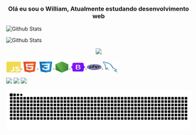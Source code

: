 <h3 style="text-align:center">Olá eu sou o William, Atualmente estudando desenvolvimento web</h3>

![Github Stats](https://github-readme-stats.vercel.app/api?username=wiliamfilipi&theme=dark&hide_border=false&include_all_commits=true)

![Github Stats](https://github-readme-stats.vercel.app/api/top-langs/?username=wiliamfilipi&theme=dark&hide_border=false&include_all_commits=true&count_private=true&layout=compact)


<div align="center">
  <a href="https://github.com/williamfilipi">
  <img height="160em" src="https://github-readme-stats.vercel.app/api/top-langs/?username=williamfilipi&layout=compact&langs_count=7&theme=chartreuse-dark"/>
</div>
  <link rel="stylesheet" href="https://cdn.jsdelivr.net/gh/devicons/devicon@v2.15.1/devicon.min.css">
</div>

<div style="display: inline_block"><br>
  <img align="center" alt="Will-Js" height="30" width="40" src="https://raw.githubusercontent.com/devicons/devicon/master/icons/javascript/javascript-plain.svg"> 
  <img align="center" alt="Will-HTML" height="30" width="40" src="https://raw.githubusercontent.com/devicons/devicon/master/icons/html5/html5-original.svg">
  <img align="center" alt="Will-CSS" height="30" width="40" src="https://raw.githubusercontent.com/devicons/devicon/master/icons/css3/css3-original.svg">
  <img align="center" alt="Will-Nodejs" height="30" width="40" src="https://raw.githubusercontent.com/devicons/devicon/master/icons/nodejs/nodejs-original.svg">
  <img align="center" alt="Will-Bootstrap" height="30" width="40" src="https://raw.githubusercontent.com/devicons/devicon/master/icons/bootstrap/bootstrap-original.svg">
  <img align="center" alt="Will-Bootstrap" height="30" width="40" src="https://raw.githubusercontent.com/devicons/devicon/master/icons/php/php-original.svg">
  <img align="center" alt="Will-Bootstrap" height="30" width="40" src="https://raw.githubusercontent.com/devicons/devicon/master/icons/mysql/mysql-original.svg">
</div>


<div> 
 
  <a href="https://www.instagram.com/william.filipi/" target="_blank"><img src="https://img.shields.io/badge/-Instagram-%23E4405F?style=for-the-badge&logo=instagram&logoColor=white" target="_blank"></a>
  <a href = "mailto:williamfilipi195@gmail.com"><img src="https://img.shields.io/badge/-Gmail-%23333?style=for-the-badge&logo=gmail&logoColor=white"></a>
  <a href="https://www.linkedin.com/in/william-filipi/" target="_blank"><img src="https://img.shields.io/badge/-LinkedIn-%230077B5?style=for-the-badge&logo=linkedin&logoColor=white"></a> 
 
  ![Snake animation](https://github.com/williamfilipi/williamfilipi/blob/output/github-contribution-grid-snake.svg)
 
</div>
